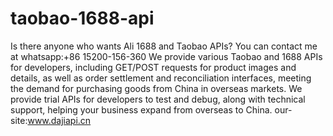 # taobao-1688-api
Is there anyone who wants Ali 1688 and Taobao APIs? You can contact me at whatsapp:+86 15200-156-360
We provide various Taobao and 1688 APIs for developers, including GET/POST requests for product images and details, as well as order settlement and reconciliation interfaces, meeting the demand for purchasing goods from China in overseas markets.
We provide trial APIs for developers to test and debug, along with technical support, helping your business expand from overseas to China.
our-site:www.dajiapi.cn
